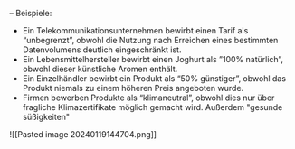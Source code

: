 – Beispiele:
- Ein Telekommunikationsunternehmen bewirbt einen Tarif als
“unbegrenzt”, obwohl die Nutzung nach Erreichen eines
bestimmten Datenvolumens deutlich eingeschränkt ist.
- Ein Lebensmittelhersteller bewirbt einen Joghurt als ”100%
natürlich”, obwohl dieser künstliche Aromen enthält.
- Ein Einzelhändler bewirbt ein Produkt als “50% günstiger”, obwohl
das Produkt niemals zu einem höheren Preis angeboten wurde.
- Firmen bewerben Produkte als “klimaneutral”, obwohl dies nur
über fragliche Klimazertifikate möglich gemacht wird.
Außerdem "gesunde süßigkeiten"

![[Pasted image 20240119144704.png]]
